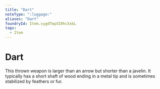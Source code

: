```yaml
---
title: "Dart"
noteType: ":luggage:"
aliases: "Dart"
foundryId: Item.sygdTmpXI0hcXxbL
tags:
  - Item
---
```


# Dart

This thrown weapon is larger than an arrow but shorter than a javelin. It typically has a short shaft of wood ending in a metal tip and is sometimes stabilized by feathers or fur.
